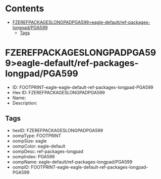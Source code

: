



Contents
========

* [FZEREFPACKAGESLONGPADPGA599>eagle-default/ref-packages-longpad/PGA599](#fzerefpackageslongpadpga599eagle-defaultref-packages-longpadpga599)
	* [Tags](#tags)

# FZEREFPACKAGESLONGPADPGA599>eagle-default/ref-packages-longpad/PGA599

- ID: FOOTPRINT-eagle-eagle-default-ref-packages-longpad-PGA599
- Hex ID: FZEREFPACKAGESLONGPADPGA599
- Name: 
- Description: 

## Tags

- hexID: FZEREFPACKAGESLONGPADPGA599
- oompType: FOOTPRINT
- oompSize: eagle
- oompColor: eagle-default
- oompDesc: ref-packages-longpad
- oompIndex: PGA599
- oompName: eagle-default/ref-packages-longpad/PGA599
- oompID: FOOTPRINT-eagle-eagle-default-ref-packages-longpad-PGA599
